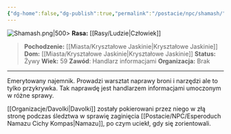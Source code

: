```yaml
---
{"dg-home":false,"dg-publish":true,"permalink":"/postacie/npc/shamash/","dgPassFrontmatter":true}
---
```


![Shamash.png|500](/img/user/Vault/Grafiki/NPC/Shamash.png)> **Rasa:** [[Rasy/Ludzie\|Człowiek]]
> **Pochodzenie:** [[Miasta/Kryształowe Jaskinie\|Kryształowe Jaskinie]]
> **Dom:** [[Miasta/Kryształowe Jaskinie\|Kryształowe Jaskinie]]
> **Status:** Żywy
> **Wiek:** 59
> **Zawód**: Handlarz informacjami
> **Organizacja:** Brak

---

Emerytowany najemnik. Prowadzi warsztat naprawy broni i narzędzi ale to tylko przykrywka. Tak naprawdę jest handlarzem informacjami umoczonym w różne sprawy.

[[Organizacje/Davolki\|Davolki]] zostały pokierowani przez niego w złą stronę podczas śledztwa w sprawię zaginięcia [[Postacie/NPC/Esperoduch Namazu Cichy Kompas\|Namazu]], po czym uciekł, gdy się zorientowali.